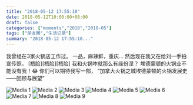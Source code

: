 ```yaml
---
title: "2018-05-12 17:55:10"
date: 2018-05-12T10:00:00+08:00
draft: false
categories: ["moments","2018","2018-05"]
tags: ["朋友圈","生活记录"]
summary: "2018-05-12 17:55:10..."
---
```


我曾经在3家火锅店工作过。
一品，麻辣鲜，重庆…
然后现在我又在给刘一手拍宣传照。
[捂脸][捂脸][捂脸]
我和火锅咋就那么有缘份涅？
埃德蒙顿的火锅业不能没有我！😂
你们可以期待我写一部，
“加拿大火锅之城埃德蒙顿的火锅发展史——回顾与展望”

![Media 1](/Moments/photos/2018-05-12/201805121755100.jpg)
![Media 2](/Moments/photos/2018-05-12/201805121755101.jpg)
![Media 3](/Moments/photos/2018-05-12/201805121755102.jpg)
![Media 4](/Moments/photos/2018-05-12/201805121755103.jpg)
![Media 5](/Moments/photos/2018-05-12/201805121755104.jpg)
![Media 6](/Moments/photos/2018-05-12/201805121755105.jpg)
![Media 7](/Moments/photos/2018-05-12/201805121755106.jpg)
![Media 8](/Moments/photos/2018-05-12/201805121755107.jpg)
![Media 9](/Moments/photos/2018-05-12/201805121755108.jpg)

